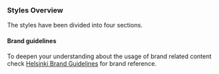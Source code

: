 ### Styles Overview

The styles have been divided into four sections. 

#### Brand guidelines

To deepen your understanding about the usage of brand related content check [Helsinki Brand Guidelines](/design/brandmaterial/) for brand reference.
